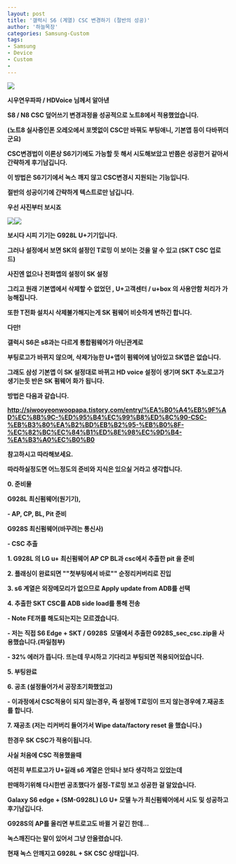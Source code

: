 ```yaml
---
layout: post
title: '갤럭시 S6 (계열) CSC 변경하기 (절반의 성공)'
author: '하늘목장'
categories: Samsung-Custom
tags:
- Samsung
- Device
- Custom
-
---
```



<script> location.href='https://cafe.naver.com/develoid/816459' ; </script>

<p><p><p><img src="https://dthumb-phinf.pstatic.net/?src=%22https%3A%2F%2Fcafeptthumb-phinf.pstatic.net%2FMjAxNzEyMzFfMTg3%2FMDAxNTE0NzI0Mzk3NDM2.EjYQ-bdiG3LKFHRn75mQ7eBBKhVM5uj38GOVJgD1fykg.k0_RT99TaGnkWmNJGXAcRQJSpMijrzTByQNphac_hqEg.PNG.searphiel9%2F%25EA%25B2%258C%25EC%258B%259C%25EA%25B8%2580_%25EC%259E%2591%25EC%2584%25B1_%25EC%25A0%2584_%25EA%25BC%25AD_%25EC%259D%25BD%25EC%2596%25B4%25EC%25A3%25BC%25EC%2584%25B8%25EC%259A%2594_%2528IT_%25EC%2586%258C%25ED%2586%25B5_%25EA%25B2%258C%25EC%258B%259C%25ED%258C%2590.png%3Ftype%3Dw740%22&amp;type=cafe_wa740"><p><b></p></p><p>시우연우파파 / HDVoice 님께서 알아낸</p><p><b></p><p>S8 / N8 CSC 덮어쓰기 변경과정을 성공적으로 노트8에서 적용했었습니다.</p><p><b></p><p>(노트8 실사중인폰 오레오에서 포멧없이 CSC만 바꿔도 부팅애니, 기본앱 등이 다바뀌더군요)</p><p><b></p><p><b></p><p>CSC변경법이 이론상 S6기기에도 가능할 듯 해서 시도해보았고 반쯤은 성공한거 같아서 간략하게 후기남깁니다.</p><p><b></p><p>이 방법은 S6기기에서 녹스 깨지 않고 CSC변경시 지원되는 기능입니다.</p><p><b></p><p>절반의 성공이기에 간략하게 텍스트로만 남깁니다.</p><p><b></p><p>우선 사진부터 보시죠</p><p><b></p><p><img src="https://cafeptthumb-phinf.pstatic.net/MjAxODA4MTJfMTE5/MDAxNTM0MDYwNDQ1MDE3.dpXll0l_IgX-KSgCxpy_PxWwwgT3qe9GCgpYoYv0V3Ag.p8mdwTEjineAQqxbkr5cRFwiO8kYWsB84oNizFUzA2Ag.JPEG.gch1310/KakaoTalk_20180805_125851671.jpg?type=w740"><b><b><img src="https://cafeptthumb-phinf.pstatic.net/MjAxODA4MTJfMzAg/MDAxNTM0MDYwNDQ1MzMw.xSgd8-FXvk-Zvy7KrkOjDgS0YUh1hKaPUVaO14WeFssg.LiuEm1D4QnR1CYINFIHXw6dYdzKFZih7pJ6n6WVQcoog.JPEG.gch1310/KakaoTalk_20180805_125844734.jpg?type=w740"><b></p><p><b></p><p>보시다 시피 기기는 G928L U+기기입니다.</p><p><b></p><p>그러나 설정에서 보면 SK의 설정인 T로밍 이 보이는 것을 알 수 있고 (SKT CSC 업로드)</p><p><b></p><p>사진엔 없으나 전화앱의 설정이 SK 설정</p><p><b></p><p>그리고 원래 기본앱에서 삭제할 수 없었던 , U+고객센터 / u+box 의 사용안함 처리가 가능해집니다.</p><p><b></p><p>또한 T전화 설치시 삭제불가해지는게 SK 펌웨어 비슷하게 변하긴 합니다.</p><p><b></p><p>다만!</p><p><b></p><p>갤럭시 S6은 s8과는 다르게 통합펌웨어가 아닌관계로</p><p><b></p><p>부팅로고가 바뀌지 않으며, 삭제가능한 U+앱이 펌웨어에 남아있고 SK앱은 없습니다.</p><p><b></p><p>그래도 삼성 기본앱 이 SK 설정대로 바뀌고 HD voice 설정이 생기며 SKT 추노로고가 생기는듯 반은 SK 펌웨어 화가 됩니다.</p><p><b></p><p><b></p><p>방법은 다음과 같습니다.</p><p><b></p><p><p><a href="http://siwooyeonwoopapa.tistory.com/entry/%EA%B0%A4%EB%9F%AD%EC%8B%9C-%ED%95%B4%EC%99%B8%ED%8C%90-CSC-%EB%B3%80%EA%B2%BD%EB%B2%95-%EB%B0%8F-%EC%82%BC%EC%84%B1%ED%8E%98%EC%9D%B4-%EA%B3%A0%EC%B0%B0">http://siwooyeonwoopapa.tistory.com/entry/%EA%B0%A4%EB%9F%AD%EC%8B%9C-%ED%95%B4%EC%99%B8%ED%8C%90-CSC-%EB%B3%80%EA%B2%BD%EB%B2%95-%EB%B0%8F-%EC%82%BC%EC%84%B1%ED%8E%98%EC%9D%B4-%EA%B3%A0%EC%B0%B0</a></p><p><b></p><p>참고하시고 따라해보세요.</p><p><b></p><p>따라하실정도면 어느정도의 준비와 지식은 있으실 거라고 생각합니다.</p><p><b></p><p><b></p><p>0. 준비물</p><p>G928L 최신펌웨어(원기기),&nbsp;</p><p>- AP, CP, BL, Pit 준비</p><p>G928S 최신펌웨어(바꾸려는 통신사)</p><p>- CSC 추출</p><p><b></p><p><b></p><p><b></p><p>1. G928L 의 LG u+ 최신펌웨어 AP CP BL과 csc에서 추출한 pit 을 준비</p><p><b></p><p>2. 플래싱이 완료되면 ""첫부팅에서 바로"" 순정리커버리로 진입</p><p><b></p><p>3. s6 계열은 외장메모리가 없으므로 Apply update from ADB를 선택</p><p><b></p><p>4. 추출한 SKT CSC를 ADB side load를 통해 전송</p><p>- Note FE꺼를 해도되는지는 모르겠습니다.</p><p>- 저는 직접 S6 Edge + SKT / G928S&nbsp; 모델에서 추출한 G928S_sec_csc.zip을 사용했습니다.(파일첨부)</p><p><b></p><p>- 32% 에러가 뜹니다. 뜨는데 무시하고 기다리고 부팅되면 적용되어있습니다.</p><p><b></p><p>5. 부팅완료</p><p><b></p><p>6. 공초 (설정들어가서 공장초기화했었고)</p><p>- 이과정에서 CSC적용이 되지 않는경우, 즉 설정에 T로밍이 뜨지 않는경우에 7.재공초를 합니다.</p><p><b></p><p>7. 재공초 (저는 리커버리 들어가서 Wipe data/factory reset 을 했습니다.)</p><p><b></p><p><b></p><p>한경우 SK CSC가 적용이됩니다.</p><p><b></p><p><b></p><p>사실 처음에 CSC 적용했을때</p><p><b></p><p>여전히 부트로고가 U+길래 s6 계열은 안되나 보다 생각하고 있었는데</p><p><b></p><p>판매하기위해 다시한번 공초했다가 설정-T로밍 보고 성공한 걸 알았습니다.</p><p><b></p><p>Galaxy S6 edge + (SM-G928L) LG U+ 모델 누가 최신펌웨어에서 시도 및 성공하고 후기남깁니다.</p></p><p><b></p><p><b></p><p>G928S의 AP를 올리면 부트로고도 바뀔 거 같긴 한데...</p><p>녹스깨진다는 말이 있어서 그냥 안올렸습니다.</p><p><b></p><p>현재 녹스 안깨지고 G928L + SK CSC 상태입니다.</p></p></p>
